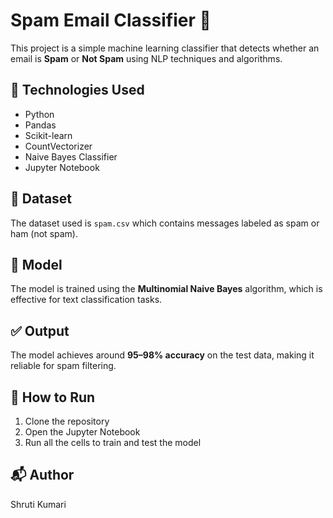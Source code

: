 # Spam Email Classifier 📧

This project is a simple machine learning classifier that detects whether an email is **Spam** or **Not Spam** using NLP techniques and algorithms.

## 🔧 Technologies Used
- Python
- Pandas
- Scikit-learn
- CountVectorizer
- Naive Bayes Classifier
- Jupyter Notebook

## 📂 Dataset
The dataset used is `spam.csv` which contains messages labeled as spam or ham (not spam).

## 🧠 Model
The model is trained using the **Multinomial Naive Bayes** algorithm, which is effective for text classification tasks.

## ✅ Output
The model achieves around **95–98% accuracy** on the test data, making it reliable for spam filtering.

## 📌 How to Run
1. Clone the repository
2. Open the Jupyter Notebook
3. Run all the cells to train and test the model

## 📬 Author
Shruti Kumari
